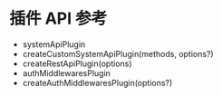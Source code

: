 # 插件 API 参考

- systemApiPlugin
- createCustomSystemApiPlugin(methods, options?)
- createRestApiPlugin(options)
- authMiddlewaresPlugin
- createAuthMiddlewaresPlugin(options?)


